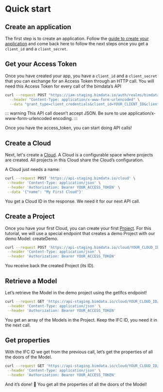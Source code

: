 # Quick start

## Create an application

The first step is to create an application. Follow the [guide to create your application](/api/guides/application.html#how-to-create-your-application-on-bimdata-connect) and come back here to follow the next steps once you get a `client_id` and a `client_secret`.

## Get your Access Token

Once you have created your app, you have a `client_id` and a `client_secret` that you can exchange for an Access Token through an HTTP call. You will need this Access Token for every call of the bimdata’s API

```bash
curl --request POST "https://iam-staging.bimdata.io/auth/realms/bimdata/protocol/openid-connect/token" \
  --header "Content-Type: application/x-www-form-urlencoded" \
  --data "grant_type=client_credentials&client_id=YOUR_CLIENT_ID&client_secret=YOUR_CLIENT_SECRET"
```

::: warning
This API call doesn’t accept JSON.
Be sure to use application/x-www-form-urlencoded encoding.
:::

Once you have the access_token, you can start doing API calls!

## Create a Cloud

Next, let's create a [Cloud](/api/introduction/concepts.md#cloud). A Cloud is a configurable space where projects are created. All projects in this Cloud share the Cloud’s configuration.

A Cloud just needs a name:

```bash
curl --request POST 'https://api-staging.bimdata.io/cloud' \
 --header 'Content-Type: application/json' \
 --header 'Authorization: Bearer YOUR_ACCESS_TOKEN' \
 --data '{"name": "My First Cloud"}'
```

You get a Cloud ID in the response. We need it for our next API call.

## Create a Project

Once you have your first Cloud, you can create your first [Project](/api/introduction/concepts.md#project). For this tutorial, we will use a special endpoint that creates a demo Project with our demo Model: createDemo.

```bash
curl --request POST 'https://api-staging.bimdata.io/cloud/YOUR_CLOUD_ID/create-demo' \
 --header 'Content-Type: application/json' \
 --header 'Authorization: Bearer YOUR_ACCESS_TOKEN'
```

You receive back the created Project (its ID).

## Retrieve a Model

Let’s retrieve the Model in the demo project using the getIfcs endpoint!

```bash
curl --request GET 'https://api-staging.bimdata.io/cloud/YOUR_CLOUD_ID/project/YOUR_PROJECT_ID/ifc' \
 --header 'Content-Type: application/json' \
 --header 'Authorization: Bearer YOUR_ACCESS_TOKEN'
```

You get an array of the Models in the Project. Keep the IFC ID, you need it in the next call.

## Get properties

With the IFC ID we get from the previous call, let’s get the properties of all the doors of the Model.

```bash
curl --request GET 'https://api-staging.bimdata.io/cloud/YOUR_CLOUD_ID/project/YOUR_PROJECT_ID/ifc/YOUR_IFC_ID/element/simple?type=IfcDoor' \
 --header 'Content-Type: application/json' \
 --header 'Authorization: Bearer YOUR_ACCESS_TOKEN'
```

And it’s done! :tada:
You get all the properties of all the doors of the Model!
